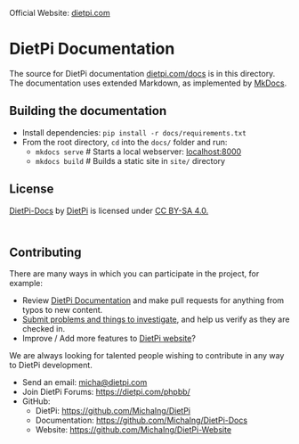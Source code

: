 Official Website: [dietpi.com](https://dietpi.com/)

# DietPi Documentation

The source for DietPi documentation [dietpi.com/docs](https://dietpi.com/docs/) is in this directory.
The documentation uses extended Markdown, as implemented by [MkDocs](https://www.mkdocs.org/).

## Building the documentation

- Install dependencies: `pip install -r docs/requirements.txt`
- From the root directory, `cd` into the `docs/` folder and run:
    - `mkdocs serve`    # Starts a local webserver:  [localhost:8000](http://localhost:8000)
    - `mkdocs build`    # Builds a static site in `site/` directory

## License
<p xmlns:dct="http://purl.org/dc/terms/" xmlns:cc="http://creativecommons.org/ns#" class="license-text"><a rel="cc:attributionURL" property="dct:title" href="https://dietpi.com/docs/">DietPi-Docs</a> by <a rel="cc:attributionURL dct:creator" property="cc:attributionName" href="https://dietpi.com/">DietPi</a> is licensed under <a rel="license" href="https://creativecommons.org/licenses/by-sa/4.0/">CC BY-SA 4.0.

<img style="height:11px!important;margin-left:3px;vertical-align:text-bottom;" src="https://mirrors.creativecommons.org/presskit/icons/cc.png"><img style="height:11px!important;margin-left:3px;vertical-align:text-bottom;" src="https://mirrors.creativecommons.org/presskit/icons/by.png"><img style="height:11px!important;margin-left:3px;vertical-align:text-bottom;" src="https://mirrors.creativecommons.org/presskit/icons/sa.png"></a></p>

## Contributing

There are many ways in which you can participate in the project, for example:

* Review [DietPi Documentation](https://dietpi.com/docs/) and make pull requests for anything from typos to new content.
* [Submit problems and things to investigate](https://github.com/MichaIng/DietPi/issues), and help us verify as they are checked in.
* Improve / Add more features to [DietPi website](https://dietpi.com/)?

We are always looking for talented people wishing to contribute in any way to DietPi development.

- Send an email: micha@dietpi.com
- Join DietPi Forums: https://dietpi.com/phpbb/
- GitHub: 
    - DietPi: https://github.com/MichaIng/DietPi
    - Documentation: https://github.com/MichaIng/DietPi-Docs
    - Website: https://github.com/MichaIng/DietPi-Website
